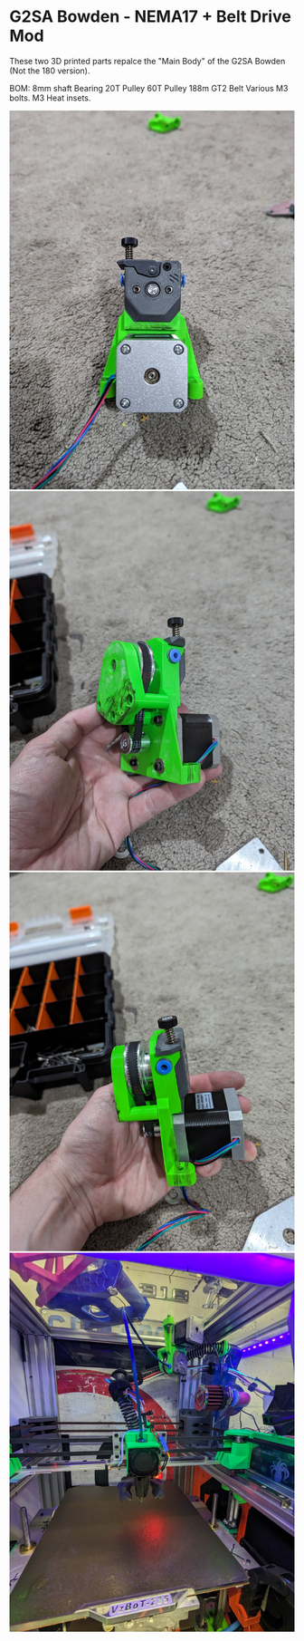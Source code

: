 <H1>G2SA Bowden - NEMA17 + Belt Drive Mod</H1>

These two 3D printed parts repalce the "Main Body" of the G2SA Bowden (Not the 180 version).

BOM:
8mm shaft
Bearing
20T Pulley
60T Pulley
188m GT2 Belt
Various M3 bolts. 
M3 Heat insets.

![Alt text](PXL_20240518_095736383.jpg)
![Alt text](PXL_20240518_095754033.jpg)
![Alt text](PXL_20240518_095801513.jpg)
![Alt text](PXL_20240519_063028048.jpg)
